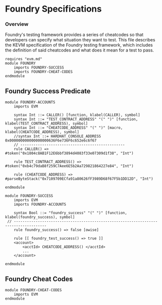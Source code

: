 Foundry Specifications
======================

### Overview

Foundry's testing framework provides a series of cheatcodes so that developers can specify what situation they want to test.
This file describes the KEVM specification of the Foundry testing framework, which includes the definition of said cheatcodes and what does it mean for a test to pass.

```k
requires "evm.md"
module FOUNDRY
    imports FOUNDRY-SUCCESS
    imports FOUNDRY-CHEAT-CODES
endmodule
```

Foundry Success Predicate
-------------------------

```k
module FOUNDRY-ACCOUNTS
    imports EVM

    syntax Int ::= CALLER() [function, klabel(CALLER), symbol]
    syntax Int ::= "TEST_CONTRACT_ADDRESS" "(" ")" [function, klabel(TEST_CONTRACT_ADDRESS), symbol]
    syntax Int ::= "CHEATCODE_ADDRESS" "(" ")" [macro, klabel(CHEATCODE_ADDRESS), symbol]
    //syntax Int ::= HARDHAT_CONSOLE_ADDRESS  0x000000000000000000636F6e736F6c652e6c6f67
    // ------------------------------------------------
    rule CALLER() => #token("0x1804c8AB1F12E6bbf3894d4083f33e07309d1f38", "Int")

    rule TEST_CONTRACT_ADDRESS() => #token("0xb4c79daB8f259C7Aee6E5b2Aa729821864227e84", "Int")

    rule (CHEATCODE_ADDRESS) => #parseByteStack("0x7109709ECfa91a80626fF3989D68f67F5b1DD12D", "Int")

endmodule
```


```k
module FOUNDRY-SUCCESS
    imports EVM
    imports FOUNDRY-ACCOUNTS

    syntax Bool ::= "foundry_success" "(" ")" [function, klabel(foundry_success), symbol]
 // -------------------------------------------------------------------------------------
    rule foundry_success() => false [owise]

    rule [[ foundry_test_success() => true ]]
    <account>
        <acctId> CHEATCODE_ADDRESS() </acctId>
        ...
    </account>

endmodule
```

Foundry Cheat Codes
-------------------

```k
module FOUNDRY-CHEAT-CODES
    imports EVM
endmodule
```

